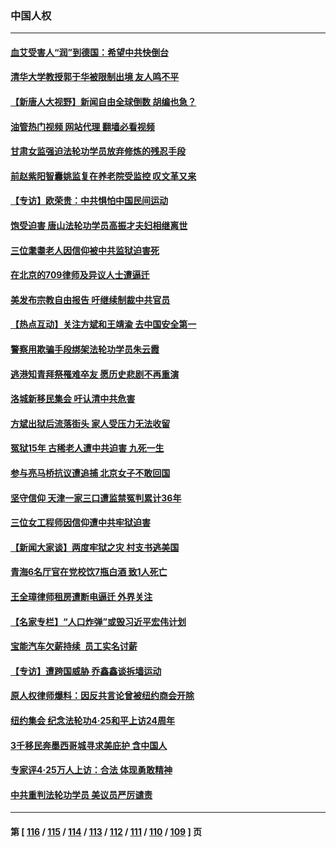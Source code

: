 ### 中国人权
---
#### [血艾受害人“润”到德国：希望中共快倒台](../../pages/ncid278/n13989323.md?05070045) 
#### [清华大学教授郭于华被限制出境 友人鸣不平](../../pages/ncid278/n13989250.md?05070045) 
#### [【新唐人大视野】新闻自由全球倒数 胡编也急？](../../pages/ncid278/n13989121.md?05070045) 
#### [油管热门视频 网站代理 翻墙必看视频](http://138.2.39.72:81/youtube.html?epic-marker?05070045)
#### [甘肃女监强迫法轮功学员放弃修炼的残忍手段](../../pages/ncid278/n13988053.md?05070045) 
#### [前赵紫阳智囊姚监复在养老院受监控 叹文革又来](../../pages/ncid278/n13988681.md?05070045) 
#### [【专访】欧荣贵：中共惧怕中国民间运动](../../pages/ncid278/n13987518.md?05070045) 
#### [饱受迫害 唐山法轮功学员高振才夫妇相继离世](../../pages/ncid278/n13987209.md?05070045) 
#### [三位耄耋老人因信仰被中共监狱迫害死](../../pages/ncid278/n13986618.md?05070045) 
#### [在北京的709律师及异议人士遭逼迁](../../pages/ncid278/n13986543.md?05070045) 
#### [美发布宗教自由报告 吁继续制裁中共官员](../../pages/ncid278/n13986700.md?05070045) 
#### [【热点互动】关注方斌和王靖渝 去中国安全第一](../../pages/ncid278/n13986095.md?05070045) 
#### [警察用欺骗手段绑架法轮功学员朱云霞](../../pages/ncid278/n13985959.md?05070045) 
#### [逃港知青拜祭罹难卒友 愿历史悲剧不再重演](../../pages/ncid278/n13985618.md?05070045) 
#### [洛城新移民集会 吁认清中共危害](../../pages/ncid278/n13986012.md?05070045) 
#### [方斌出狱后流落街头 家人受压力无法收留](../../pages/ncid278/n13981951.md?05070045) 
#### [冤狱15年 古稀老人遭中共迫害 九死一生](../../pages/ncid278/n13985199.md?05070045) 
#### [参与亮马桥抗议遭追捕 北京女子不敢回国](../../pages/ncid278/n13985420.md?05070045) 
#### [坚守信仰 天津一家三口遭监禁冤判累计36年](../../pages/ncid278/n13983791.md?05070045) 
#### [三位女工程师因信仰遭中共牢狱迫害](../../pages/ncid278/n13982891.md?05070045) 
#### [【新闻大家谈】两度牢狱之灾 村支书逃美国](../../pages/ncid278/n13983854.md?05070045) 
#### [青海6名厅官在党校饮7瓶白酒 致1人死亡](../../pages/ncid278/n13982870.md?05070045) 
#### [王全璋律师租房遭断电逼迁 外界关注](../../pages/ncid278/n13982096.md?05070045) 
#### [【名家专栏】“人口炸弹”或毁习近平宏伟计划](../../pages/ncid278/n13979311.md?05070045) 
#### [宝能汽车欠薪持续  员工实名讨薪](../../pages/ncid278/n13981519.md?05070045) 
#### [【专访】遭跨国威胁 乔鑫鑫谈拆墙运动](../../pages/ncid278/n13979832.md?05070045) 
#### [原人权律师爆料：因反共言论曾被纽约商会开除](../../pages/ncid278/n13980420.md?05070045) 
#### [纽约集会 纪念法轮功4‧25和平上访24周年](../../pages/ncid278/n13979900.md?05070045) 
#### [3千移民奔墨西哥城寻求美庇护 含中国人](../../pages/ncid278/n13979783.md?05070045) 
#### [专家评4‧25万人上访：合法 体现勇敢精神](../../pages/ncid278/n13975820.md?05070045) 
#### [中共重判法轮功学员 美议员严厉谴责](../../pages/ncid278/n13979301.md?05070045) 

---
#### 第 [ [116](./116.md?05070045) / [115](./115.md?05070045) / [114](./114.md?05070045) / [113](./113.md?05070045) / [112](./112.md?05070045) / [111](./111.md?05070045) / [110](./110.md?05070045) / [109](./109.md?05070045) ] 页
